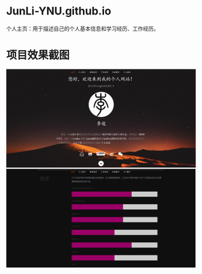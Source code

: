 # JunLi-YNU.github.io
个人主页：用于描述自己的个人基本信息和学习经历、工作经历。
# 项目效果截图
![github](https://github.com/JunLi-YNU/JunLi-YNU.github.io/blob/master/screenshot/mypersonal-pages-one.png "github") 
![github](https://github.com/JunLi-YNU/JunLi-YNU.github.io/blob/master/screenshot/mypersonal-pages-two.png "github")
